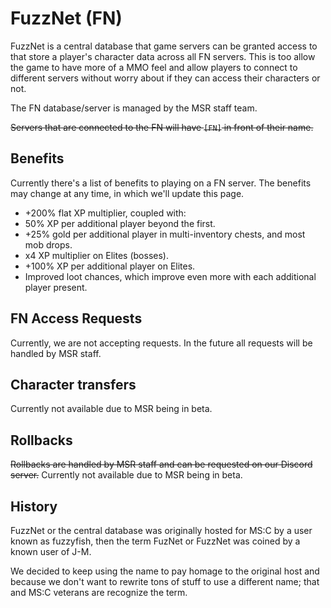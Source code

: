 # FuzzNet (FN)
FuzzNet is a central database that game servers can be granted access to that store a player's character data across all FN servers. This is too allow the game to have more of a MMO feel and allow players to connect to different servers without worry about if they can access their characters or not.

The FN database/server is managed by the MSR staff team.

~~Servers that are connected to the FN will have ``[FN]`` in front of their name.~~

## Benefits
Currently there's a list of benefits to playing on a FN server. The benefits may change at any time, in which we'll update this page.
* +200% flat XP multiplier, coupled with:
* 50% XP per additional player beyond the first.
* +25% gold per additional player in multi-inventory chests, and most mob drops.
* x4 XP multiplier on Elites (bosses).
* +100% XP per additional player on Elites.
* Improved loot chances, which improve even more with each additional player present.

## FN Access Requests
Currently, we are not accepting requests. In the future all requests will be handled by MSR staff.

## Character transfers
Currently not available due to MSR being in beta.

## Rollbacks
~~Rollbacks are handled by MSR staff and can be requested on our Discord server.~~ Currently not available due to MSR being in beta.

## History
FuzzNet or the central database was originally hosted for MS:C by a user known as fuzzyfish, then the term FuzNet or FuzzNet was coined by a known user of J-M. 

We decided to keep using the name to pay homage to the original host and because we don't want to rewrite tons of stuff to use a different name; that and MS:C veterans are recognize the term.